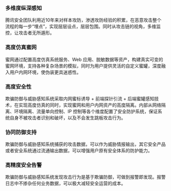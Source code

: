 ### 多维度纵深感知
腾讯安全团队利用近10年来对样本攻防，渗透攻防经验的积累，在恶意攻击整个流程的每一步“埋点”，实现层层设点，层层包围。同时从攻击链的视角，多维监控，让攻击者无所遁形。
### 高度仿真蜜网
蜜网通过配置高度仿真系统服务、Web 应用、脱敏数据等资产，构建真实可变的蜜网环境，支持各种复杂场景的模拟，同时为用户提供灵活的自定义蜜罐，深度融入用户内网环境，使伪装更具迷惑性。
### 高度安全性
欺骗防御与威胁感知系统采取内网蜜标诱导 + 前端探针引流 + 后端蜜罐感知技术，在实现高度仿真的同时，实现蜜网和用户内网资产的高度隔离。内部从网络隔离、环境隔离、流量单向控制、IP 控制等各个维度配置了安全防护系统，保证系统自身不被攻击者识别和破坏，以及不会发生跳板攻击行为。
### 协同防御支持
欺骗防御与威胁感知系统捕获的攻击数据，可以作为威胁情报输出，其它安全产品或者安全系统通过流通输出数据，可以增强用户原有安全体系的防护能力。
### 高精度安全告警
欺骗防御与威胁感知系统发现攻击行为是基于欺骗防御，可做到报警即发现。报警日志中不掺杂任何业务数据，可以极大减轻安全运营的成本。
